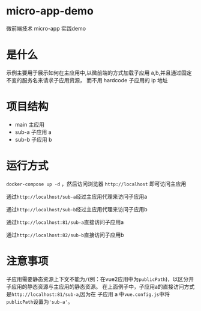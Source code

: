 # micro-app-demo
微前端技术 micro-app 实践demo

# 是什么
示例主要用于展示如何在主应用中,以微前端的方式加载子应用 a,b,并且通过固定不变的服务名来请求子应用资源，
而不用 hardcode 子应用的 ip 地址

# 项目结构
- main 主应用
- sub-a 子应用 a
- sub-b 子应用 b


# 运行方式
`docker-compose up -d` ，然后访问浏览器 `http://localhost` 即可访问主应用

通过`http://localhost/sub-a`经过主应用代理来访问子应用a

通过`http://localhost/sub-b`经过主应用代理来访问子应用b

通过`http://localhost:81/sub-a`直接访问子应用a

通过`http://localhost:82/sub-b`直接访问子应用b

# 注意事项
子应用需要静态资源上下文不能为`/`(例：在vue2应用中为`publicPath`)，以区分开子应用的静态资源与主应用的静态资源。
在上面例子中，子应用a的直接访问方式是`http://localhost:81/sub-a`,因为在 子应用 a 中`vue.config.js`中将
`publicPath`设置为`'sub-a'`。
